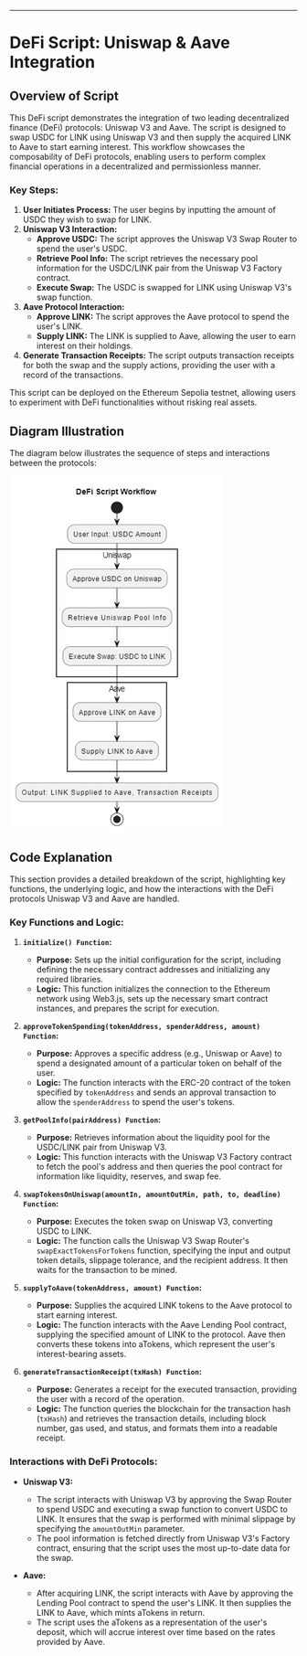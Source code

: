 ---

# DeFi Script: Uniswap & Aave Integration

## Overview of Script

This DeFi script demonstrates the integration of two leading decentralized finance (DeFi) protocols: Uniswap V3 and Aave. The script is designed to swap USDC for LINK using Uniswap V3 and then supply the acquired LINK to Aave to start earning interest. This workflow showcases the composability of DeFi protocols, enabling users to perform complex financial operations in a decentralized and permissionless manner.

### Key Steps:
1. **User Initiates Process:** The user begins by inputting the amount of USDC they wish to swap for LINK.
2. **Uniswap V3 Interaction:**
   - **Approve USDC:** The script approves the Uniswap V3 Swap Router to spend the user's USDC.
   - **Retrieve Pool Info:** The script retrieves the necessary pool information for the USDC/LINK pair from the Uniswap V3 Factory contract.
   - **Execute Swap:** The USDC is swapped for LINK using Uniswap V3's swap function.
3. **Aave Protocol Interaction:**
   - **Approve LINK:** The script approves the Aave protocol to spend the user's LINK.
   - **Supply LINK:** The LINK is supplied to Aave, allowing the user to earn interest on their holdings.
4. **Generate Transaction Receipts:** The script outputs transaction receipts for both the swap and the supply actions, providing the user with a record of the transactions.

This script can be deployed on the Ethereum Sepolia testnet, allowing users to experiment with DeFi functionalities without risking real assets.

## Diagram Illustration

The diagram below illustrates the sequence of steps and interactions between the protocols:

![DeFi Script Workflow](./defi-diagram.png)

## Code Explanation

This section provides a detailed breakdown of the script, highlighting key functions, the underlying logic, and how the interactions with the DeFi protocols Uniswap V3 and Aave are handled.

### Key Functions and Logic:

1. **`initialize() Function`:**
   - **Purpose:** Sets up the initial configuration for the script, including defining the necessary contract addresses and initializing any required libraries.
   - **Logic:** This function initializes the connection to the Ethereum network using Web3.js, sets up the necessary smart contract instances, and prepares the script for execution.

2. **`approveTokenSpending(tokenAddress, spenderAddress, amount) Function`:**
   - **Purpose:** Approves a specific address (e.g., Uniswap or Aave) to spend a designated amount of a particular token on behalf of the user.
   - **Logic:** The function interacts with the ERC-20 contract of the token specified by `tokenAddress` and sends an approval transaction to allow the `spenderAddress` to spend the user's tokens.

3. **`getPoolInfo(pairAddress) Function`:**
   - **Purpose:** Retrieves information about the liquidity pool for the USDC/LINK pair from Uniswap V3.
   - **Logic:** This function interacts with the Uniswap V3 Factory contract to fetch the pool's address and then queries the pool contract for information like liquidity, reserves, and swap fee.

4. **`swapTokensOnUniswap(amountIn, amountOutMin, path, to, deadline) Function`:**
   - **Purpose:** Executes the token swap on Uniswap V3, converting USDC to LINK.
   - **Logic:** The function calls the Uniswap V3 Swap Router's `swapExactTokensForTokens` function, specifying the input and output token details, slippage tolerance, and the recipient address. It then waits for the transaction to be mined.

5. **`supplyToAave(tokenAddress, amount) Function`:**
   - **Purpose:** Supplies the acquired LINK tokens to the Aave protocol to start earning interest.
   - **Logic:** The function interacts with the Aave Lending Pool contract, supplying the specified amount of LINK to the protocol. Aave then converts these tokens into aTokens, which represent the user's interest-bearing assets.

6. **`generateTransactionReceipt(txHash) Function`:**
   - **Purpose:** Generates a receipt for the executed transaction, providing the user with a record of the operation.
   - **Logic:** The function queries the blockchain for the transaction hash (`txHash`) and retrieves the transaction details, including block number, gas used, and status, and formats them into a readable receipt.

### Interactions with DeFi Protocols:

- **Uniswap V3:**
  - The script interacts with Uniswap V3 by approving the Swap Router to spend USDC and executing a swap function to convert USDC to LINK. It ensures that the swap is performed with minimal slippage by specifying the `amountOutMin` parameter.
  - The pool information is fetched directly from Uniswap V3's Factory contract, ensuring that the script uses the most up-to-date data for the swap.

- **Aave:**
  - After acquiring LINK, the script interacts with Aave by approving the Lending Pool contract to spend the user's LINK. It then supplies the LINK to Aave, which mints aTokens in return.
  - The script uses the aTokens as a representation of the user's deposit, which will accrue interest over time based on the rates provided by Aave.


